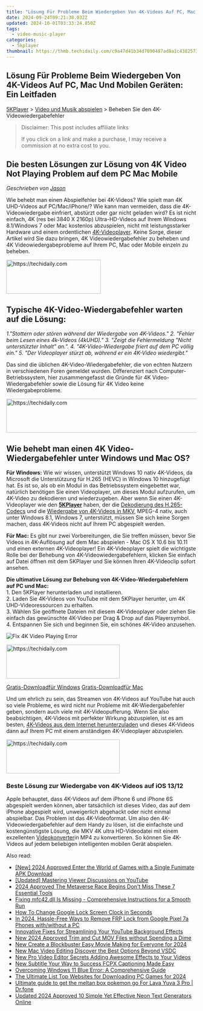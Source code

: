 ```yaml
---
title: "Lösung Für Probleme Beim Wiedergeben Von 4K-Videos Auf PC, Mac Und Mobilen Geräten: Ein Leitfaden"
date: 2024-09-24T09:21:38.032Z
updated: 2024-10-01T03:33:24.850Z
tags:
  - video-music-player
categories:
  - 5kplayer
thumbnail: https://thmb.techidaily.com/c9a47d41b34d7090487ad8a1c43825738349119fb1ee83a9d9a5c2d8f590e22f.jpg
---
```


## Lösung Für Probleme Beim Wiedergeben Von 4K-Videos Auf PC, Mac Und Mobilen Geräten: Ein Leitfaden

[5KPlayer](https://tools.techidaily.com/5kplayer/products/) \> [Video und Musik abspielen](https://tools.techidaily.com/5kplayer/video-music-player/) \> Beheben Sie den 4K-Videowiedergabefehler 

>  Disclaimer: This post includes affiliate links
>
>  If you click on a link and make a purchase, I may receive a commission at no extra cost to you.
>

## Die besten Lösungen zur Lösung von 4K Video Not Playing Problem auf dem PC Mac Mobile

 _Geschrieben von [Jason](https://www.quora.com/profile/Jason-Copper-1)_

Wie behebt man einen Abspielfehler bei 4K-Videos? Wie spielt man 4K UHD-Videos auf PC/Mac/iPhone/? Wie kann man vermeiden, dass die 4K-Videowiedergabe einfriert, abstürzt oder gar nicht geladen wird? Es ist nicht einfach, 4K (res bei 3840 X 2160p) Ultra-HD-Videos auf Ihrem Windows 8.1/Windows 7 oder Mac kostenlos abzuspielen, nicht mit leistungsstarker Hardware und einem ordentlichen [4K-Videoplayer](https://tools.techidaily.com/5kplayer/video-music-player/). Keine Sorge, dieser Artikel wird Sie dazu bringen, 4K Videowiedergabefehler zu beheben und 4K Videowiedergabeprobleme auf Ihrem PC, Mac oder Mobile einzeln zu beheben. 

<!-- affiliate ads begin -->
<a href="https://aligracehair.sjv.io/c/5597632/2135368/19272" target="_top" id="2135368">
  <img src="//a.impactradius-go.com/display-ad/19272-2135368" border="0" alt="https://techidaily.com" width="250" height="90"/>
</a>
<img height="0" width="0" src="https://aligracehair.sjv.io/i/5597632/2135368/19272" style="position:absolute;visibility:hidden;" border="0" />
<!-- affiliate ads end -->

##  Typische 4K-Video-Wiedergabefehler warten auf die Lösung:

_1."Stottern oder stören während der Wiedergabe von 4K-Videos."_ 
_2\. "Fehler beim Lesen eines 4k-Videos (4kUHD)."_ 
_3\. "Zeigt die Fehlermeldung "Nicht unterstützter Inhalt" an."._ 
_4\. "4K-Video-Wiedergabe friert auf dem PC völlig ein."_ 
_5\. "Der Videoplayer stürzt ab, während er ein 4K-Video wiedergibt."_ 

Das sind die üblichen 4K-Video-Wiedergabefehler, die von echten Nutzern in verschiedenen Foren gemeldet wurden. Differenziert nach Computer-Betriebssystem, hier zusammengefasst die Gründe für 4K Video-Wiedergabefehler sowie die Lösung für 4K Video keine Wiedergabeprobleme. 

<!-- affiliate ads begin -->
<a href="https://aligracehair.sjv.io/c/5597632/1997635/19272" target="_top" id="1997635">
  <img src="//a.impactradius-go.com/display-ad/19272-1997635" border="0" alt="https://techidaily.com" width="728" height="90"/>
</a>
<img height="0" width="0" src="https://aligracehair.sjv.io/i/5597632/1997635/19272" style="position:absolute;visibility:hidden;" border="0" />
<!-- affiliate ads end -->

## Wie behebt man einen 4K Video-Wiedergabefehler unter Windows und Mac OS?

**Für Windows:**  Wie wir wissen, unterstützt Windows 10 nativ 4K-Videos, da Microsoft die Unterstützung für H.265 (HEVC) in Windows 10 hinzugefügt hat. Es ist so, als ob ein Modul in das Betriebssystem eingebettet war, natürlich benötigen Sie einen Videoplayer, um dieses Modul aufzurufen, um 4K-Video zu dekodieren und wiederzugeben. Aber wenn Sie einen 4K-Videoplayer wie den [**5KPlayer**](https://tools.techidaily.com/5kplayer/products/) haben, der die [Dekodierung des H.265-Codecs](https://tools.techidaily.com/5kplayer/video-music-player/) und die [Wiedergabe von 4K-Videos in MKV](https://tools.techidaily.com/5kplayer/video-music-player/), MPEG-4 nativ, auch unter Windows 8.1, Windows 7, unterstützt, müssen Sie sich keine Sorgen machen, dass 4K-Videos nicht auf Ihrem PC abgespielt werden. 

**Für Mac:**  Es gibt nur zwei Vorbereitungen, die Sie treffen müssen, bevor Sie Videos in 4K-Auflösung auf dem Mac abspielen - Mac OS X 10.6 bis 10.11 und einen externen 4K-Videoplayer! Ein 4K-Videoplayer spielt die wichtigste Rolle bei der Behebung von 4K-Videowiedergabefehlern, klicken Sie einfach auf Datei öffnen mit dem 5KPlayer und Sie können Ihren 4K-Videoclip sofort ansehen. 

**Die ultimative Lösung zur Behebung von 4K-Video-Wiedergabefehlern auf PC und Mac:**   
1\. Den 5KPlayer herunterladen und installieren.   
2\. Laden Sie 4K-Videos von YouTube mit dem 5KPlayer herunter, um 4K UHD-Videoressourcen zu erhalten.   
3\. Wählen Sie geöffnete Dateien mit diesem 4K-Videoplayer oder ziehen Sie einfach das gewünschte 4K-Video per Drag & Drop auf das Playersymbol.   
4\. Entspannen Sie sich und beginnen Sie, ein schönes 4K-Video anzusehen. 

![Fix 4K Video Playing Error](https://www.5kplayer.com/video-music-player-de/../youtube-download/img/play-4k.jpg)

<!-- affiliate ads begin -->
<a href="https://aligracehair.sjv.io/c/5597632/1918661/19272" target="_top" id="1918661">
  <img src="//a.impactradius-go.com/display-ad/19272-1918661" border="0" alt="https://techidaily.com" width="300" height="90"/>
</a>
<img height="0" width="0" src="https://aligracehair.sjv.io/i/5597632/1918661/19272" style="position:absolute;visibility:hidden;" border="0" />
<!-- affiliate ads end -->

[Gratis-Downloadfür Windows](https://tools.techidaily.com/5kplayer/products/) [Gratis-Downloadfür Mac](https://tools.techidaily.com/5kplayer/products/) 

Und um ehrlich zu sein, das Streamen von 4K-Videos auf YouTube hat auch so viele Probleme, es wird nicht nur Probleme mit 4K-Wiedergabefehler geben, sondern auch viele mit 4K-Videopufferung. Wenn Sie also beabsichtigen, 4K-Videos mit perfekter Wirkung abzuspielen, ist es am besten, [4K-Videos aus dem Internet herunterzuladen](https://tools.techidaily.com/5kplayer/youtube-download/) und dieses 4K-Videos dann auf Ihrem PC mit einem anständigen 4K-Videoplayer abzuspielen. 

<!-- affiliate ads begin -->
<a href="https://25home.pxf.io/c/5597632/2148646/16836" target="_top" id="2148646">
  <img src="//a.impactradius-go.com/display-ad/16836-2148646" border="0" alt="https://techidaily.com" width="300" height="90"/>
</a>
<img height="0" width="0" src="https://25home.pxf.io/i/5597632/2148646/16836" style="position:absolute;visibility:hidden;" border="0" />
<!-- affiliate ads end -->

### **Beste Lösung zur Wiedergabe von 4K-Videos auf iOS 13/12**

Apple behauptet, dass 4K-Videos auf dem iPhone 6 und iPhone 6S abgespielt werden können, aber tatsächlich ist dieses Video, das auf dem iPhone abgespielt wird, unweigerlich abgehackt oder nicht einmal abspielbar. Das Problem ist das 4K-Videoformat. Um also den 4K-Videowiedergabefehler auf dem Handy zu lösen, ist die einfachste und kostengünstigste Lösung, die MKV 4K ultra HD-Videodatei mit einem exzellenten [Videokonverter](https://tools.techidaily.com/5kplayer/products/)in MP4 zu konvertieren. So können Sie 4K-Videos auf jedem beliebigen intelligenten mobilen Gerät abspielen.

<ins class="adsbygoogle"
     style="display:block"
     data-ad-format="autorelaxed"
     data-ad-client="ca-pub-7571918770474297"
     data-ad-slot="1223367746"></ins>

<ins class="adsbygoogle"
     style="display:block"
     data-ad-client="ca-pub-7571918770474297"
     data-ad-slot="8358498916"
     data-ad-format="auto"
     data-full-width-responsive="true"></ins>

<span class="atpl-alsoreadstyle">Also read:</span>
<div><ul>
<li><a href="https://fox-links.techidaily.com/new-2024-approved-enter-the-world-of-games-with-a-single-funimate-apk-download/"><u>[New] 2024 Approved Enter the World of Games with a Single Funimate APK Download</u></a></li>
<li><a href="https://extra-skills.techidaily.com/updated-mastering-viewer-discussions-on-youtube/"><u>[Updated] Mastering Viewer Discussions on YouTube</u></a></li>
<li><a href="https://some-skills.techidaily.com/2024-approved-the-metaverse-race-begins-dont-miss-these-7-essential-tools/"><u>2024 Approved The Metaverse Race Begins Don't Miss These 7 Essential Tools</u></a></li>
<li><a href="https://technical-tips.techidaily.com/fixing-mfc42dll-is-missing-comprehensive-instructions-for-a-smooth-run/"><u>Fixing mfc42.dll Is Missing - Comprehensive Instructions for a Smooth Run</u></a></li>
<li><a href="https://unlock-android.techidaily.com/how-to-change-google-lock-screen-clock-in-seconds-by-drfone-android/"><u>How To Change Google Lock Screen Clock in Seconds</u></a></li>
<li><a href="https://bypass-frp.techidaily.com/in-2024-hassle-free-ways-to-remove-frp-lock-from-google-pixel-7a-phones-withwithout-a-pc-by-drfone-android/"><u>In 2024, Hassle-Free Ways to Remove FRP Lock from Google Pixel 7a Phones with/without a PC</u></a></li>
<li><a href="https://graphic-issues.techidaily.com/innovative-fixes-for-streamlining-your-youtube-background-effects/"><u>Innovative Fixes for Streamlining Your YouTube Background Effects</u></a></li>
<li><a href="https://video-creation-software.techidaily.com/new-2024-approved-trim-and-cut-mov-files-without-spending-a-dime/"><u>New 2024 Approved Trim and Cut MOV Files without Spending a Dime</u></a></li>
<li><a href="https://video-creation-software.techidaily.com/new-create-a-blockbuster-easy-movie-making-for-everyone-for-2024/"><u>New Create a Blockbuster Easy Movie Making for Everyone for 2024</u></a></li>
<li><a href="https://video-creation-software.techidaily.com/new-mac-video-editing-discover-the-best-options-beyond-vsdc/"><u>New Mac Video Editing Discover the Best Options Beyond VSDC</u></a></li>
<li><a href="https://video-creation-software.techidaily.com/new-pro-video-editor-secrets-adding-awesome-effects-to-your-videos/"><u>New Pro Video Editor Secrets Adding Awesome Effects to Your Videos</u></a></li>
<li><a href="https://video-creation-software.techidaily.com/new-subtitle-your-way-to-success-fcpx-captioning-made-easy/"><u>New Subtitle Your Way to Success FCPX Captioning Made Easy</u></a></li>
<li><a href="https://data-wizards.techidaily.com/overcoming-windows-11-blue-error-a-comprehensive-guide/"><u>Overcoming Windows 11 Blue Error: A Comprehensive Guide</u></a></li>
<li><a href="https://video-creation-software.techidaily.com/the-ultimate-list-top-websites-for-downloading-pc-games-for-2024/"><u>The Ultimate List Top Websites for Downloading PC Games for 2024</u></a></li>
<li><a href="https://android-pokemon-go.techidaily.com/ultimate-guide-to-get-the-meltan-box-pokemon-go-for-lava-yuva-3-pro-drfone-by-drfone-virtual-android/"><u>Ultimate guide to get the meltan box pokemon go For Lava Yuva 3 Pro | Dr.fone</u></a></li>
<li><a href="https://video-creation-software.techidaily.com/updated-2024-approved-10-simple-yet-effective-neon-text-generators-online/"><u>Updated 2024 Approved 10 Simple Yet Effective Neon Text Generators Online</u></a></li>
</ul></div>

